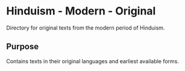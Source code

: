 # Hinduism - Modern - Original

Directory for original texts from the modern period of Hinduism.

## Purpose
Contains texts in their original languages and earliest available forms.
